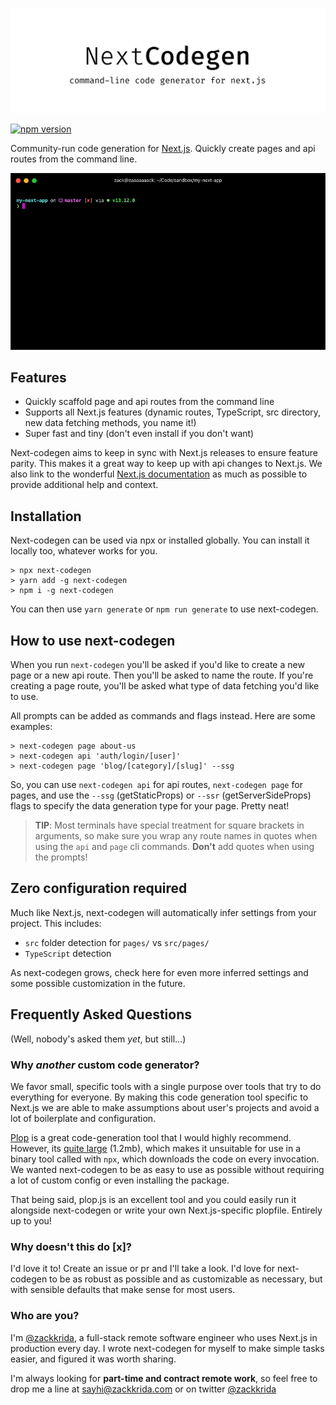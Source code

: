 ![next-codegen](./banner.png)

[![npm version](https://badge.fury.io/js/next-codegen.svg)](https://badge.fury.io/js/next-codegen)

Community-run code generation for [Next.js](https://nextjs.org). Quickly create pages and api routes from the command line.

![next-codegen demo](./demo.gif)

## Features

- Quickly scaffold page and api routes from the command line
- Supports all Next.js features (dynamic routes, TypeScript, src directory, new data fetching methods, you name it!)
- Super fast and tiny (don't even install if you don't want)

Next-codegen aims to keep in sync with Next.js releases to ensure feature parity. This makes it a great way to keep up with api changes to Next.js. We also link to the wonderful [Next.js documentation](https://nextjs.org/docs/) as much as possible to provide additional help and context.

## Installation

Next-codegen can be used via npx or installed globally. You can install it locally too, whatever works for you.

```shell
> npx next-codegen
> yarn add -g next-codegen
> npm i -g next-codegen
```

You can then use `yarn generate` or `npm run generate` to use next-codegen.

## How to use next-codegen

When you run `next-codegen` you'll be asked if you'd like to create a new page or a new api route. Then you'll be asked to name the route. If you're creating a page route, you'll be asked what type of data fetching you'd like to use.

All prompts can be added as commands and flags instead. Here are some examples:

```shell
> next-codegen page about-us
> next-codegen api 'auth/login/[user]'
> next-codegen page 'blog/[category]/[slug]' --ssg
```

So, you can use `next-codegen api` for api routes, `next-codegen page` for pages, and use the `--ssg` (getStaticProps) or `--ssr` (getServerSideProps) flags to specify the data generation type for your page. Pretty neat!

> **TIP**: Most terminals have special treatment for square brackets in arguments, so make sure you wrap any route names in quotes when using the `api` and `page` cli commands. **Don't** add quotes when using the prompts!

## Zero configuration required

Much like Next.js, next-codegen will automatically infer settings from your project. This includes:

- `src` folder detection for `pages/` vs `src/pages/`
- `TypeScript` detection

As next-codegen grows, check here for even more inferred settings and some possible customization in the future.

## Frequently Asked Questions

(Well, nobody's asked them _yet_, but still...)

### Why _another_ custom code generator?

We favor small, specific tools with a single purpose over tools that try to do everything for everyone. By making this code generation tool specific to Next.js we are able to make assumptions about user's projects and avoid a lot of boilerplate and configuration.

[Plop](https://plopjs.com/) is a great code-generation tool that I would highly recommend. However, its [quite large](https://bundlephobia.com/result?p=plop@2.6.0) (1.2mb), which makes it unsuitable for use in a binary tool called with `npx`, which downloads the code on every invocation. We wanted next-codegen to be as easy to use as possible without requiring a lot of custom config or even installing the package.

That being said, plop.js is an excellent tool and you could easily run it alongside next-codegen or write your own Next.js-specific plopfile. Entirely up to you!

### Why doesn't this do [x]?

I'd love it to! Create an issue or pr and I'll take a look. I'd love for next-codegen to be as robust as possible and as customizable as necessary, but with sensible defaults that make sense for most users.

### Who are you?

I'm [@zackkrida](https://github.com/zackkrida), a full-stack remote software engineer who uses Next.js in production every day. I wrote next-codegen for myself to make simple tasks easier, and figured it was worth sharing.

I'm always looking for **part-time and contract remote work**, so feel free to drop me a line at sayhi@zackkrida.com or on twitter [@zackkrida](https://twitter.com/zackkrida)
